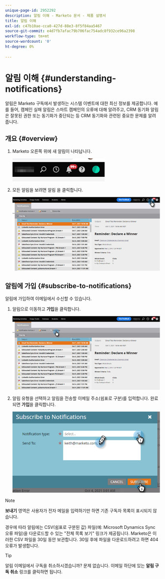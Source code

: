 ```yaml
---
unique-page-id: 2952292
description: 알림 이해 - Marketo 문서 - 제품 설명서
title: 알림 이해
exl-id: c47b10ae-cca0-427d-88e3-8f5f84aa5467
source-git-commit: e4d7fb7afac79b706fac754adc8f932ce96a2398
workflow-type: tm+mt
source-wordcount: '0'
ht-degree: 0%

---
```


# 알림 이해 {#understanding-notifications}

알림은 Marketo 구독에서 발생하는 시스템 이벤트에 대한 최신 정보를 제공합니다. 예를 들어, 캠페인 실패 알림은 스마트 캠페인의 오류에 대해 알려주고, CRM 동기화 알림 은 잘못된 권한 또는 동기화가 중단되는 등 CRM 동기화와 관련된 중요한 문제를 알려줍니다.

## 개요 {#overview}

1. Marketo 오른쪽 위에 새 알림이 나타납니다.

   ![](assets/understanding-notifications-1.png)

1. 모든 알림을 보려면 알림 을 클릭합니다.

   ![](assets/understanding-notifications-2.png)

## 알림에 가입 {#subscribe-to-notifications}

알림에 가입하여 이메일에서 수신할 수 있습니다.

1. 알림으로 이동하고 **가입**&#x200B;을 클릭합니다.

   ![](assets/understanding-notifications-3.png)

1. 알림 유형을 선택하고 알림을 전송할 이메일 주소(쉼표로 구분)를 입력합니다. 완료되면 **가입**&#x200B;을 클릭합니다.

   ![](assets/understanding-notifications-4.png)

>[!NOTE]
>
>**보내기** 영역은 사용자가 전자 메일을 입력하기만 하면 기존 구독자 목록이 표시되지 않습니다.

경우에 따라 알림에는 CSV(쉼표로 구분된 값) 파일(예: Microsoft Dynamics Sync 오류 파일)을 다운로드할 수 있는 &quot;전체 목록 보기&quot; 링크가 제공됩니다. Marketo은 이러한 CSV 파일을 30일 동안 보관합니다. 30일 후에 파일을 다운로드하려고 하면 404 오류가 발생합니다.

>[!TIP]
>
>알림 이메일에서 구독을 취소하시겠습니까? 문제 없습니다. 이메일 하단에 있는 **알림 구독 취소** 링크를 클릭하면 됩니다.
